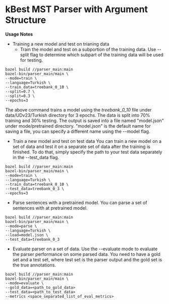 # kBest MST Parser with Argument Structure

__Usage Notes__

- Training a new model and test on trianing data
  - Train the model and test on a subportion of the training data. Use --split flag to determine which subpart of the training
  data will be used for testing.
```
bazel build //parser_main:main
bazel-bin/parser_main/main \
--mode=train \
--language=Turkish \
--train_data=treebank_0_10 \
--split=0.7 \
--split=0.3 \
--epochs=3
```
The above command trains a model using the *treebank_0_10* file under data/UDv23/Turkish directory for 3 epochs. The data is
split into 70% training and 30% testing. The output is saved into a file named "model.json" under mode/pretrained directory.
"model.json" is the default name for saving a file, you can specify a different name using the --model flag.


- Train a new model and test on test data
You can train a new model on a set of data and test it on a separate set of data after the training is finished. To do
that, simply specify the path to your test data separately in the --test_data flag.

```
bazel build //parser_main:main
bazel-bin/parser_main/main \
--mode=train \
--language=Turkish \
--train_data=treebank_0_10 \
--test_data=treebank_0_3 \
--epochs=3
```
- Parse sentences with a pretrained model.
You can parse a set of sentences with at pretrained model.

```
bazel build //parser_main:main
bazel-bin/parser_main/main \
--mode=parse \
--language=Turkish \
--load=model.json \
--test_data=treebank_0_3
```
- Evaluate parser on a set of data.
Use the --evaluate mode to evaluate the parser performance on some parsed data.
You need to have a gold set and a test set, where test set is the parser output
and the gold set is the true annotations.
```
bazel build //parser_main:main
bazel-bin/parser_main/main \
--mode=evaluate \
--gold_data=<path_to_gold_data>
--test_data=<path_to_test_data>
--metrics <space_separated_list_of_eval_metrics>
```
